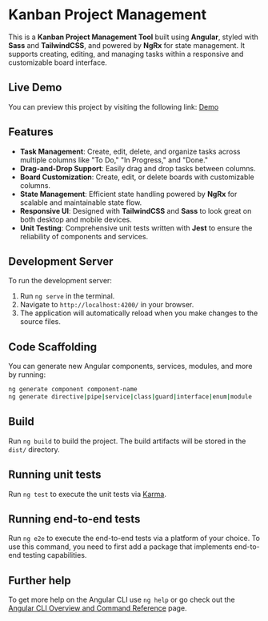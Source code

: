 # Kanban Project Management

This is a **Kanban Project Management Tool** built using **Angular**, styled with **Sass** and **TailwindCSS**, and powered by **NgRx** for state management. It supports creating, editing, and managing tasks within a responsive and customizable board interface.

## Live Demo

You can preview this project by visiting the following link: [Demo](https://famous-taffy-4d0812.netlify.app/)

## Features

- **Task Management**: Create, edit, delete, and organize tasks across multiple columns like "To Do," "In Progress," and "Done."
- **Drag-and-Drop Support**: Easily drag and drop tasks between columns.
- **Board Customization**: Create, edit, or delete boards with customizable columns.
- **State Management**: Efficient state handling powered by **NgRx** for scalable and maintainable state flow.
- **Responsive UI**: Designed with **TailwindCSS** and **Sass** to look great on both desktop and mobile devices.
- **Unit Testing**: Comprehensive unit tests written with **Jest** to ensure the reliability of components and services.

## Development Server

To run the development server:

1. Run `ng serve` in the terminal.
2. Navigate to `http://localhost:4200/` in your browser.
3. The application will automatically reload when you make changes to the source files.

## Code Scaffolding

You can generate new Angular components, services, modules, and more by running:

```bash
ng generate component component-name
ng generate directive|pipe|service|class|guard|interface|enum|module
```

## Build

Run `ng build` to build the project. The build artifacts will be stored in the `dist/` directory.

## Running unit tests

Run `ng test` to execute the unit tests via [Karma](https://karma-runner.github.io).

## Running end-to-end tests

Run `ng e2e` to execute the end-to-end tests via a platform of your choice. To use this command, you need to first add a package that implements end-to-end testing capabilities.

## Further help

To get more help on the Angular CLI use `ng help` or go check out the [Angular CLI Overview and Command Reference](https://angular.dev/tools/cli) page.

